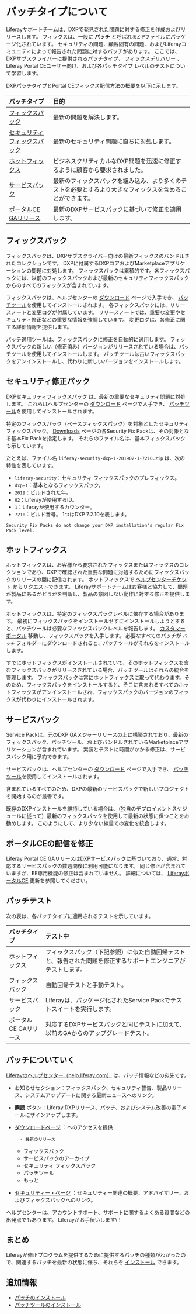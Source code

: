 # パッチタイプについて

Liferayサポートチームは、DXPで発見された問題に対する修正を作成およびリリースします。 フィックスは、一般に **パッチ** と呼ばれるZIPファイルにパッケージ化されています。 セキュリティの問題、顧客固有の問題、およびLiferayコミュニティによって報告された問題に対するパッチがあります。 ここでは、DXPサブスクライバーに提供されるパッチタイプ、 [フィックスデリバリー](#ce-ga-releases) 、Liferay Portal CEユーザー向け、および各パッチタイプ</a>
レベルのテストについて学習します。</p> 

DXPパッチタイプとPortal CEフィックス配信方法の概要を以下に示します。

| パッチタイプ                                       | 目的                                                    |
|:-------------------------------------------- |:----------------------------------------------------- |
| [フィックスパック](#fix-packs)                       | 最新の問題を解決します。                                          |
| [セキュリティフィックスパック](#security-fix-packs)        | 最新のセキュリティ問題に直ちに対処します。                                 |
| [ホットフィックス](#hotfixes)                        | ビジネスクリティカルなDXP問題を迅速に修正するように顧客から要求されました。               |
| [サービスパック](#service-packs)                    | 最新のフィックスパックを組み込み、より多くのテストを必要とするより大きなフィックスを含めることができます。 |
| [ポータルCE GAリリース](#fix-delivery-for-portal-ce) | 最新のDXPサービスパックに基づいて修正を適用します。                           |




<a name="fix-packs" />

## フィックスパック

フィックスパックは、DXPサブスクライバー向けの最新フィックスのバンドルされたコレクションです。 DXPに付属するDXPコアおよびMarketplaceアプリケーションの問題に対処します。 フィックスパックは累積的です。各フィックスパックには、以前のフィックスパックおよび最新のセキュリティフィックスパックからのすべてのフィックスが含まれています。

フィックスパックは、ヘルプセンターの [ダウンロード](https://customer.liferay.com/downloads) ページで入手でき、 [パッチツール](./installing-patches-for-dxp-7-3-and-earlier.md)を使用してインストールされます。 各フィックスパックには、リリースノートと変更ログが付属しています。 リリースノートでは、重要な変更やセキュリティ修正などの重要な情報を強調しています。 変更ログは、各修正に関する詳細情報を提供します。

パッチ適用ツールは、フィックスパックに修正を自動的に適用します。 フィックスパックの新しい（修正済み）バージョンがリリースされている場合は、パッチツールを使用してインストールします。 パッチツールは古いフィックスパックをアンインストールし、代わりに新しいバージョンをインストールします。



<a name="security-fix-packs" />

## セキュリティ修正パック

[DXPセキュリティフィックスパック](https://help.liferay.com/hc/en-us/articles/360035038331) は、最新の重要なセキュリティ問題に対処します。 これらはヘルプセンターの [ダウンロード](https://customer.liferay.com/downloads) ページで入手でき、 [パッチツール](./installing-patches-for-dxp-7-3-and-earlier.md)を使用してインストールされます。

特定のフィックスパック（ベースフィックスパック）を対象としたセキュリティフィックスパック。 [Downloads](https://customer.liferay.com/downloads) ページの各Security Fix Packは、その対象となる基本Fix Packを指定します。 それらのファイル名は、基本フィックスパックも示しています。

たとえば、ファイル名 `liferay-security-dxp-1-201902-1-7210.zip` は、次の特性を表しています。

  - `liferay-security`：セキュリティ フィックスパックのプレフィックス。
  - `dxp-1`：基本となるフィックスパック。
  - `2019`：ビルドされた年。
  - `02`：Liferayが使用するID。
  - `1`：Liferayが使用するカウンター。
  - `7210`：ビルド番号。 1つはDXP 7.2.10を表します。

<!-- end list -->

```{note}
Security Fix Packs do not change your DXP installation's regular Fix Pack level.
```




<a name="hotfixes" />

## ホットフィックス

ホットフィックスは、お客様から要求されたフィックスまたはフィックスのコレクションであり、DXPで確認された重要な問題に対処するためにフィックスパックのリリースの間に配信されます。 ホットフィックスで [ヘルプセンターチケット](https://help.liferay.com/hc) からリクエストできます。 Liferayサポートチームはお客様と協力して、問題が製品にあるかどうかを判断し、製品の意図しない動作に対する修正を提供します。

ホットフィックスは、特定のフィックスパックレベルに依存する場合があります。 最初にフィックスパックをインストールせずにインストールしようとすると、パッチツールは必要なフィックスパックレベルを報告します。 [カスタマーポータル](https://customer.liferay.com/downloads) 移動し、フィックスパックを入手します。 必要なすべてのパッチが `パッチ` フォルダーにダウンロードされると、パッチツールがそれらをインストールします。

すでにホットフィックスがインストールされていて、そのホットフィックスを含むフィックスパックがリリースされている場合、パッチツールはそれらの統合を管理します。 フィックスパックは常にホットフィックスに取って代わります。そのため、フィックスパックをインストールすると、そこに含まれるすべてのホットフィックスがアンインストールされ、フィックスパックのバージョンのフィックスが代わりにインストールされます。



<a name="service-packs" />

## サービスパック

Service Packは、元のDXP GAメジャーリリースの上に構築されており、最新のフィックスパック、パッチツール、およびバンドルされているMarketplaceアプリケーションが含まれています。 実装とテストに時間がかかる修正は、サービスパック用に予約できます。

サービスパックは、ヘルプセンターの [ダウンロード](https://customer.liferay.com/downloads) ページで入手でき、 [パッチツール](./installing-patches-for-dxp-7-3-and-earlier.md)を使用してインストールされます。

含まれているすべてのため、DXPの最新のサービスパックで新しいプロジェクトを開始するのが最善です。

既存のDXPインストールを維持している場合は、（独自のデプロイメントスケジュールに従って）最新のフィックスパックを使用して最新の状態に保つことをお勧めします。 このようにして、より少ない線量での変化を統合します。



<a name="rolling-releases" />

## ポータルCEの配信を修正

Liferay Portal CE GAリリースはDXPサービスパックに基づいており、通常、対応するサービスパックの数週間後に利用可能になります。 同じ修正が含まれていますが、EE専用機能の修正は含まれていません。 詳細については、 [LiferayポータルCE](../../upgrading-liferay/upgrade-basics/upgrading-via-docker.md) 更新を参照してください。



<a name="patch-testing" />

## パッチテスト

次の表は、各パッチタイプに適用されるテストを示しています。

| パッチタイプ        | テスト中                                                    |
|:------------- |:------------------------------------------------------- |
| ホットフィックス      | フィックスパック（下記参照）に似た自動回帰テストと、報告された問題を修正するサポートエンジニアがテストします。 |
| フィックスパック      | 自動回帰テストと手動テスト。                                          |
| サービスパック       | Liferayは、パッケージ化されたService Packでテストスイートを実行します。           |
| ポータルCE GAリリース | 対応するDXPサービスパックと同じテストに加えて、以前のGAからのアップグレードテスト。            |




<a name="keeping-up-with-patches" />

## パッチについていく

[Liferayのヘルプセンター（help.liferay.com）](https://help.liferay.com/hc) は、パッチ情報などの宛先です。

  - お知らせセクション：フィックスパック、セキュリティ警告、製品リリース、システムアップデートに関する最新ニュースへのリンク。

  - **購読** ボタン：Liferay DXPリリース、パッチ、およびシステム改善の電子メールにサインアップします。

  - [ダウンロードページ](https://customer.liferay.com/downloads) ：へのアクセスを提供
    
          - 最新のリリース
      - フィックスパック
      - サービスパックのアーカイブ
      - セキュリティ フィックスパック
      - パッチツール
      - もっと
  - [セキュリティー・ページ](https://help.liferay.com/hc/en-us/categories/360000892792-Security) ：セキュリティー関連の概要、アドバイザリー、およびフィックスパックへのリンク。

ヘルプセンターは、アカウントサポート、サポートに関するよくある質問などの出発点でもあります。 Liferayがお手伝いします\！



<a name="conclusion" />

## まとめ

Liferayが修正プログラムを提供するために提供するパッチの種類がわかったので、関連するパッチを最新の状態に保ち、それらを [インストール](./installing-patches-for-dxp-7-3-and-earlier.md) できます。



<a name="additional-information" />

## 追加情報

  - [パッチのインストール](./installing-patches-for-dxp-7-3-and-earlier.md)
  - [パッチツールのインストール](../reference/installing-the-patching-tool.md)
